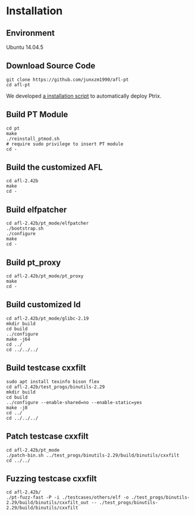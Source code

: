 # Installation

## Environment

Ubuntu 14.04.5

## Download Source Code

```
git clone https://github.com/junxzm1990/afl-pt
cd afl-pt
```

We developed [a installation script](../tools/install.sh) to automatically deploy Ptrix.

## Build PT Module

```
cd pt
make
./reinstall_ptmod.sh
# require sudo privilege to insert PT module
cd -
```

## Build the customized AFL

```
cd afl-2.42b
make
cd -
```

## Build elfpatcher

```
cd afl-2.42b/pt_mode/elfpatcher
./bootstrap.sh
./configure
make
cd -
```

## Build pt_proxy 

```
cd afl-2.42b/pt_mode/pt_proxy
make
cd -
```

## Build customized ld
```
cd afl-2.42b/pt_mode/glibc-2.19
mkdir build
cd build
../configure
make -j64
cd ../
cd ../../../
```

## Build testcase cxxfilt
```
sudo apt install texinfo bison flex
cd afl-2.42b/test_progs/binutils-2.29
mkdir build
cd build
../configure --enable-shared=no --enable-static=yes
make -j8
cd ../
cd ../../../
```

## Patch testcase cxxfilt
```
cd afl-2.42b/pt_mode
./patch-bin.sh ../test_progs/binutils-2.29/build/binutils/cxxfilt
cd ../../
```

## Fuzzing testcase cxxfilt 
```
cd afl-2.42b/
./pt-fuzz-fast -P -i ./testcases/others/elf -o ./test_progs/binutils-2.29/build/binutils/cxxfilt_out -- ./test_progs/binutils-2.29/build/binutils/cxxfilt
```
